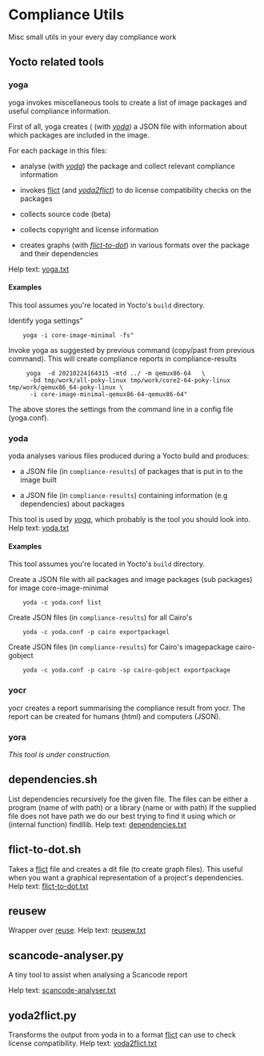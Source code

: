 # Compliance Utils

Misc small utils in your every day compliance work

## Yocto related tools

<a name="yoga"></a>
### yoga

yoga invokes miscellaneous tools to create a list of image packages
 and useful compliance information.

First of all, yoga creates ( (with [_yoda_](#yoda)) a JSON file with information about which packages are included in the image.

For each package in this files:

* analyse (with [_yoda_](#yoda)) the package and collect relevant compliance information 

* invokes [flict](https://github.com/vinland-technology/flict) (and [_yoda2flict_](#yoda2flict)) to do license compatibility checks on the packages

* collects source code (beta)

* collects copyright and license information

* creates graphs (with [_flict-to-dot_](#flict-to-dot)) in various formats over the package and their dependencies

Help text: [yoga.txt](doc/generated/yoga.txt)

#### Examples

This tool assumes you're located in Yocto's `build` directory.

Identify yoga settings"
```
    yoga -i core-image-minimal -fs"
```` 

Invoke yoga as suggested by previous command (copy/past from previous command).
This will create compliance reports in compliance-results
```
     yoga  -d 20210224164315 -mtd ../ -m qemux86-64   \
      -bd tmp/work/all-poky-linux tmp/work/core2-64-poky-linux tmp/work/qemux86_64-poky-linux \
      -i core-image-minimal-qemux86-64-qemux86-64"
```
The above stores the settings from the command line in a config file (yoga.conf).


<a name="yoda"></a>
### yoda

yoda analyses various files produced during a Yocto build and produces:

* a JSON file (in `compliance-results`) of packages that is put in to the image built

* a JSON file (in `compliance-results`) containing information (e.g dependencies) about packages 

This tool is used by [_yoga_](#yoga), which probably is the tool you should
look into. Help text: [yoda.txt](doc/generated/yoda.txt)

#### Examples

This tool assumes you're located in Yocto's `build` directory.

Create a JSON file with all packages and image packages (sub packages) for image core-image-minimal
```
    yoda -c yoda.conf list
```

Create JSON files (in `compliance-results`) for all Cairo's 
```
    yoda -c yoda.conf -p cairo exportpackagel
```

Create JSON files (in `compliance-results`) for Cairo's imagepackage cairo-gobject

```
    yoda -c yoda.conf -p cairo -sp cairo-gobject exportpackage
```

<a name="yocr"></a>
### yocr

yocr creates a report summarising the compliance result from yocr. The
report can be created for humans (html) and computers (JSON).

<a name="yora"></a>
### yora

*This tool is under construction.* 

<a name="dependencies"></a>
## dependencies.sh

List dependencies recursively foe the given file. The files can be
either a program (name of with path) or a library (name or with path)
If the supplied file does not have path we do our best trying to find
it using which or (internal function) findllib. Help text: [dependencies.txt](doc/generated/dependencies.txt)

<a name="flict-to-dot"></a>
## flict-to-dot.sh

Takes a [flict](https://github.com/vinland-technology/flict) file and creates
a dit file (to create graph files). This useful when you want a
graphical representation of a project's dependencies. Help text: [flict-to-dot.txt](doc/generated/flict-to-dot.txt)

## reusew

Wrapper over [reuse](https://reuse.software/). Help text: [reusew.txt](doc/generated/reusew.txt)

<a name="scancode-analyser.py"></a>
## scancode-analyser.py

A tiny tool to assist when analysing a Scancode report

Help text: [scancode-analyser.txt](doc/generated/scancode-analyser.txt)

<a name="yoda2flict"></a>
## yoda2flict.py

Transforms the output from yoda in to a format
[flict](https://github.com/vinland-technology/flict) can use to check license
compatibility. Help text: [yoda2flict.txt](doc/generated/yoda2flict.txt)

